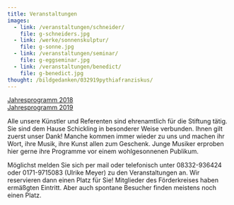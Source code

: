 ```yaml
---
title: Veranstaltungen
images:
  - link: /veranstaltungen/schneider/
    file: g-schneiders.jpg
  - link: /werke/sonnenskulptur/
    file: g-sonne.jpg
  - link: /veranstaltungen/seminar/
    file: g-eggseminar.jpg
  - link: /veranstaltungen/benedict/
    file: g-benedict.jpg
thought: /bildgedanken/032919pythiafranziskus/
---
```


[Jahresprogramm 2018](/veranstaltungen/2018/)  
[Jahresprogramm 2019](/veranstaltungen/2019/) 

Alle unsere Künstler und Referenten sind ehrenamtlich für die Stiftung tätig. Sie sind dem Hause Schickling in besonderer Weise verbunden. Ihnen gilt zuerst unser Dank! Manche kommen immer wieder zu uns und machen ihr Wort, ihre Musik, ihre Kunst allen zum Geschenk. Junge Musiker erproben hier gerne ihre Programme vor einem wohlgesonnenen Publikum.

Möglichst melden Sie sich per mail oder telefonisch unter 08332-936424 oder 0171-9715083 (Ulrike Meyer) zu den Veranstaltungen an. Wir reservieren dann einen Platz für Sie! Mitglieder des Förderkreises haben ermäßgten Eintritt.
Aber auch spontane Besucher finden meistens noch einen Platz.
